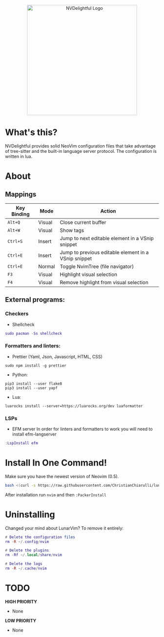 <p align="center">
    <img
        width="360"
        src="https://raw.githubusercontent.com/Pocco81/TheSupercalifragilisticexpialidociousDots/dev/.config/nvim/resources/logo_nvdelightful.png"
        alt="NVDelightful Logo"
    />
</p>

# What's this?

NVDelightful provides solid NeoVim configuration files that take advantage of
tree-sitter and the built-in language server protocol. The configuration is written
in lua.

# About

## Mappings

| Key Binding | Mode   | Action                                               |
|-------------|--------|------------------------------------------------------|
| `Alt+Q`     | Visual | Close current buffer                                 |
| `Alt+W`     | Visual | Show tags                                            |
| `Ctrl+S`    | Insert | Jump to next editable element in a VSnip snippet     |
| `Ctrl+E`    | Insert | Jump to previous editable element in a VSnip snippet |
| `Ctrl+E`    | Normal | Toggle NvimTree (file navigator)                     |
| `F3`        | Visual | Highlight visual selection                           |
| `F4`        | Visual | Remove highlight from visual selection               |

## External programs:

### Checkers
+ Shellcheck
```lua
sudo pacman -Ss shellcheck
```

### Formatters and linters:
+ Prettier (Yaml, Json, Javascript, HTML, CSS)
```
sudo npm install -g prettier
```

+ Python:
```
pip3 install --user flake8
pip3 install --user yapf
```

+ Lua:
```
luarocks install --server=https://luarocks.org/dev luaformatter
```

### LSPs
+ EFM server
In order for linters and formatters to work you will need to install efm-langserver
```lua
:LspInstall efm
```

# Install In One Command!

Make sure you have the newest version of Neovim (0.5).

``` bash
bash <(curl -s https://raw.githubusercontent.com/ChristianChiarulli/lunarvim/master/utils/installer/install.sh)
```

After installation run `nvim` and then `:PackerInstall`


# Uninstalling

Changed your mind about LunarVim? To remove it entirely:

``` lua
# Delete the configuration files
rm -R ~/.config/nvim

# Delete the plugins
rm -Rf ~/.local/share/nvim

# Delete the logs
rm -R ~/.cache/nvim
```

# TODO

**HIGH PRIORITY**
+ None

**LOW PRIORITY**
+ None
